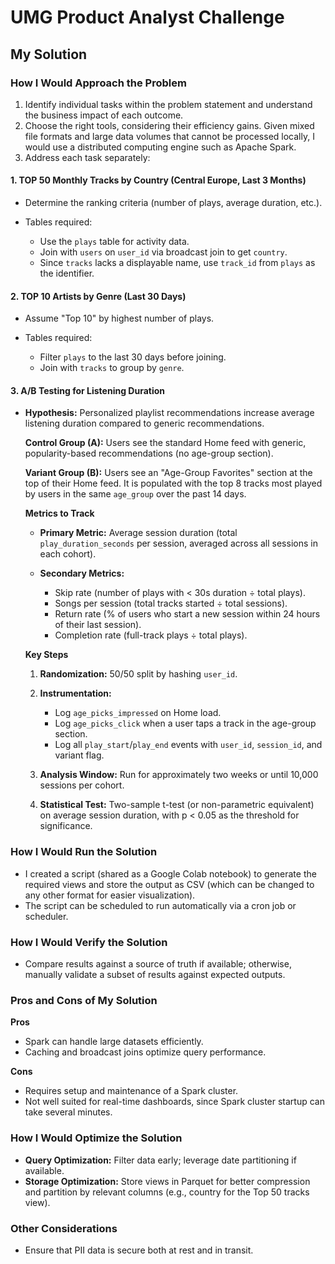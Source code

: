# UMG Product Analyst Challenge
## My Solution

### How I Would Approach the Problem

1. Identify individual tasks within the problem statement and understand the business impact of each outcome.
2. Choose the right tools, considering their efficiency gains. Given mixed file formats and large data volumes that cannot be processed locally, I would use a distributed computing engine such as Apache Spark.
3. Address each task separately:

#### 1. TOP 50 Monthly Tracks by Country (Central Europe, Last 3 Months)

* Determine the ranking criteria (number of plays, average duration, etc.).
* Tables required:

  * Use the `plays` table for activity data.
  * Join with `users` on `user_id` via broadcast join to get `country`.
  * Since `tracks` lacks a displayable name, use `track_id` from `plays` as the identifier.

#### 2. TOP 10 Artists by Genre (Last 30 Days)

* Assume "Top 10" by highest number of plays.
* Tables required:

  * Filter `plays` to the last 30 days before joining.
  * Join with `tracks` to group by `genre`.

#### 3. A/B Testing for Listening Duration

* **Hypothesis:** Personalized playlist recommendations increase average listening duration compared to generic recommendations.

  **Control Group (A):**
  Users see the standard Home feed with generic, popularity-based recommendations (no age-group section).

  **Variant Group (B):**
  Users see an "Age-Group Favorites" section at the top of their Home feed. It is populated with the top 8 tracks most played by users in the same `age_group` over the past 14 days.

  **Metrics to Track**

  * **Primary Metric:** Average session duration (total `play_duration_seconds` per session, averaged across all sessions in each cohort).
  * **Secondary Metrics:**

    * Skip rate (number of plays with < 30s duration ÷ total plays).
    * Songs per session (total tracks started ÷ total sessions).
    * Return rate (% of users who start a new session within 24 hours of their last session).
    * Completion rate (full-track plays ÷ total plays).

  **Key Steps**

  1. **Randomization:** 50/50 split by hashing `user_id`.
  2. **Instrumentation:**

     * Log `age_picks_impressed` on Home load.
     * Log `age_picks_click` when a user taps a track in the age-group section.
     * Log all `play_start`/`play_end` events with `user_id`, `session_id`, and variant flag.
  3. **Analysis Window:** Run for approximately two weeks or until 10,000 sessions per cohort.
  4. **Statistical Test:** Two-sample t-test (or non-parametric equivalent) on average session duration, with p < 0.05 as the threshold for significance.

### How I Would Run the Solution

* I created a script (shared as a Google Colab notebook) to generate the required views and store the output as CSV (which can be changed to any other format for easier visualization).
* The script can be scheduled to run automatically via a cron job or scheduler.

### How I Would Verify the Solution

* Compare results against a source of truth if available; otherwise, manually validate a subset of results against expected outputs.

### Pros and Cons of My Solution

**Pros**

* Spark can handle large datasets efficiently.
* Caching and broadcast joins optimize query performance.

**Cons**

* Requires setup and maintenance of a Spark cluster.
* Not well suited for real-time dashboards, since Spark cluster startup can take several minutes.

### How I Would Optimize the Solution

* **Query Optimization:** Filter data early; leverage date partitioning if available.
* **Storage Optimization:** Store views in Parquet for better compression and partition by relevant columns (e.g., country for the Top 50 tracks view).

### Other Considerations

* Ensure that PII data is secure both at rest and in transit.
